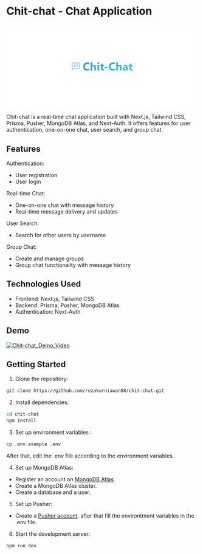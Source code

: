 # Chit-chat - Chat Application

![Chit-chat](/public/images/logo.png)

Chit-chat is a real-time chat application built with Next.js, Tailwind CSS, Prisma, Pusher, MongoDB Atlas, and Next-Auth. It offers features for user authentication, one-on-one chat, user search, and group chat.

## Features

Authentication:
- User registration
- User login

Real-time Chat:
- One-on-one chat with message history
- Real-time message delivery and updates

User Search:
- Search for other users by username

Group Chat:
- Create and manage groups
- Group chat functionality with message history

## Technologies Used

- Frontend: Next.js, Tailwind CSS
- Backend: Prisma, Pusher, MongoDB Atlas
- Authentication: Next-Auth

## Demo
[![Chit-chat_Demo_Video](https://img.youtube.com/vi/3gAK5bG2bDQ/0.jpg)](https://youtu.be/3gAK5bG2bDQ)

## Getting Started

1. Clone the repository:

```bash
git clone https://github.com/rezakurniawan88/chit-chat.git
```

2. Install dependencies:
```bash
cd chit-chat
npm install
```

3. Set up environment variables :
```bash
cp .env.example .env
```
After that, edit the .env file according to the environment variables.

4. Set up MongoDB Atlas:
- Register an account on [MongoDB Atlas](https://www.mongodb.com/cloud/atlas/register).
- Create a MongoDB Atlas cluster.
- Create a database and a user.

5. Set up Pusher:
- Create a [Pusher account](https://pusher.com). after that fill the environtment variables in the .env file.

6. Start the development server:
```bash
npm run dev
```